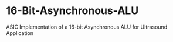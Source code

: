 # 16-Bit-Asynchronous-ALU
ASIC Implementation of a 16-bit Asynchronous ALU for Ultrasound Application
